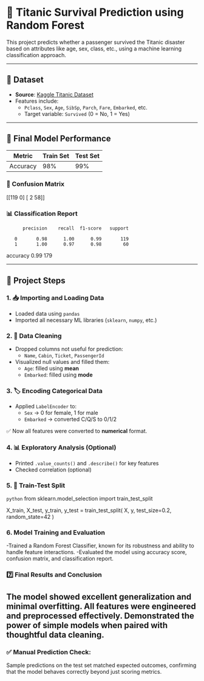 # 🚢 Titanic Survival Prediction using Random Forest

This project predicts whether a passenger survived the Titanic disaster based on attributes like age, sex, class, etc., using a machine learning classification approach.

---

## 📂 Dataset

- **Source**: [Kaggle Titanic Dataset](https://www.kaggle.com/c/titanic/data)
- Features include:
  - `Pclass`, `Sex`, `Age`, `SibSp`, `Parch`, `Fare`, `Embarked`, etc.
  - Target variable: `Survived` (0 = No, 1 = Yes)

---

## 🧪 Final Model Performance

| Metric       | Train Set | Test Set |
|--------------|-----------|----------|
| Accuracy     | 98%       | 99%      |

### 🔢 Confusion Matrix

  [[119 0]
  [ 2 58]]


### 📊 Classification Report


          precision    recall  f1-score   support

       0       0.98      1.00      0.99       119
       1       1.00      0.97      0.98        60

accuracy                           0.99       179


---

## 🔧 Project Steps

### 1. 📥 Importing and Loading Data
- Loaded data using `pandas`
- Imported all necessary ML libraries (`sklearn`, `numpy`, etc.)

### 2. 🧹 Data Cleaning
- Dropped columns not useful for prediction:
  - `Name`, `Cabin`, `Ticket`, `PassengerId`
- Visualized null values and filled them:
  - `Age`: filled using **mean**
  - `Embarked`: filled using **mode**

### 3. 🏷️ Encoding Categorical Data
- Applied `LabelEncoder` to:
  - `Sex` → 0 for female, 1 for male
  - `Embarked` → converted C/Q/S to 0/1/2

✅ Now all features were converted to **numerical** format.

### 4. 📊 Exploratory Analysis (Optional)
- Printed `.value_counts()` and `.describe()` for key features
- Checked correlation (optional)

### 5. 🧪 Train-Test Split
```python```
from sklearn.model_selection import train_test_split

X_train, X_test, y_train, y_test = train_test_split(
    X, y, test_size=0.2, random_state=42
)

### 6. Model Training and Evaluation

-Trained a Random Forest Classifier, known for its robustness and ability to handle feature interactions.
-Evaluated the model using accuracy score, confusion matrix, and classification report.


### 7️⃣ Final Results and Conclusion
  The model showed excellent generalization and minimal overfitting.
  All features were engineered and preprocessed effectively.
  Demonstrated the power of simple models when paired with thoughtful data cleaning.
---

### ✅ Manual Prediction Check:
Sample predictions on the test set matched expected outcomes, confirming that the model behaves correctly beyond just scoring metrics.
